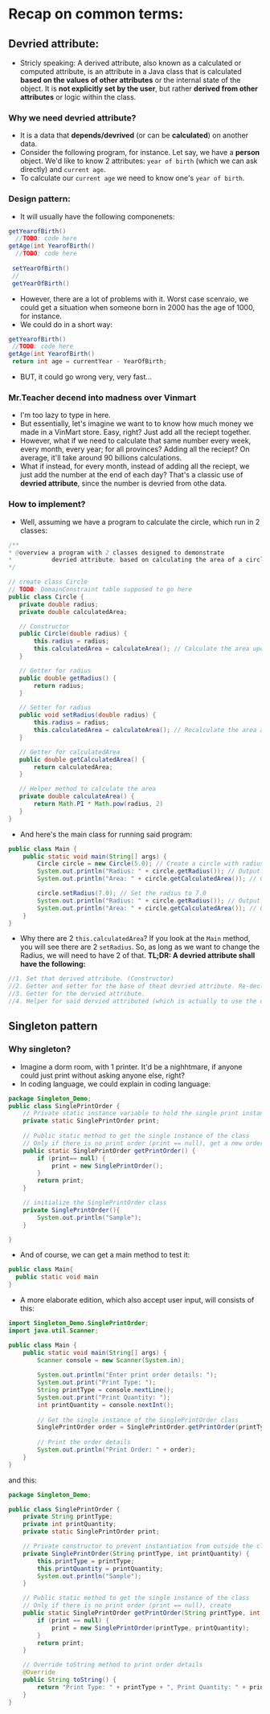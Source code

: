 # Recap on common terms:
## Devried attribute:
- Stricly speaking: A derived attribute, also known as a calculated or computed attribute, is an attribute in a Java class that is calculated **based on the values of other attributes** or the internal state of the object. It is **not explicitly set by the user**, but rather **derived from other attributes** or logic within the class.

### Why we need devried attribute?
- It is a data that **depends/devrived** (or can be **calculated**) on another data. 
- Consider the following program, for instance. Let say, we have a **person** object. We'd like to know 2 attributes: `year of birth` (which we can ask directly) and `current age`.
- To calculate our `current age` we need to know one's `year of birth`. 

### Design pattern:
- It will usually have the following componenets:
```java
getYearofBirth()
  //TODO: code here
getAge(int YearofBirth()
  //TODO: code here
 
 setYearOfBirth()
 //
 getYearOfBirth()
 ```
 - However, there are a lot of problems with it. Worst case scenraio, we could get a situation when someone born in 2000 has the age of 1000, for instance. 
 - We could do in a short way:
 ```java
 getYearofBirth()
  //TODO: code here
getAge(int YearofBirth()
  return int age = currentYear - YearOfBirth;
 ```
 - BUT, it could go wrong very, very fast...
 ### Mr.Teacher decend into madness over Vinmart
 - I'm too lazy to type in here.
 - But essentially, let's imagine we want to to know how much money we made in a VinMart store. Easy, right? Just add all the reciept together.
 - However, what if we need to calculate that same number every week, every month, every year; for all provinces? Adding all the reciept? On average, it'll take around 90 billions calculations. 
 - What if instead, for every month, instead of adding all the reciept, we just add the number at the end of each day? That's a classic use of **devried attribute**, since the number is devried from othe data. 
 
 ### How to implement?
 - Well, assuming we have a program to calculate the circle, which run in 2 classes:
 ```java
 /**
 * @overview a program with 2 classes designed to demonstrate
 *           devried attribute; based on calculating the area of a circle given the radius
 */
 
 // create class Circle
 // TODO: DomainConstraint table supposed to go here
 public class Circle {
    private double radius;
    private double calculatedArea;

    // Constructor
    public Circle(double radius) {
        this.radius = radius;
        this.calculatedArea = calculateArea(); // Calculate the area upon object creation
    }

    // Getter for radius
    public double getRadius() {
        return radius;
    }

    // Setter for radius
    public void setRadius(double radius) {
        this.radius = radius;
        this.calculatedArea = calculateArea(); // Recalculate the area after setting radius
    }

    // Getter for calculatedArea
    public double getCalculatedArea() {
        return calculatedArea;
    }

    // Helper method to calculate the area
    private double calculateArea() {
        return Math.PI * Math.pow(radius, 2)
    }
}
```
- And here's the main class for running said program:
```java
public class Main {
    public static void main(String[] args) {
        Circle circle = new Circle(5.0); // Create a circle with radius 5.0
        System.out.println("Radius: " + circle.getRadius()); // Output: Radius: 5.0
        System.out.println("Area: " + circle.getCalculatedArea()); // Output: Area: 78.53981633974483

        circle.setRadius(7.0); // Set the radius to 7.0
        System.out.println("Radius: " + circle.getRadius()); // Output: Radius: 7.0
        System.out.println("Area: " + circle.getCalculatedArea()); // Output: Area: 153.93804002589985
    }
}
```
- Why there are 2 `this.calculatedArea`? If you look at the `Main` method, you will see there are 2 `setRadius`. So, as long as we want to change the Radius, we will need to have 2 of that.
**TL;DR: A devried attribute shall have the following:**
```java
//1. Set that derived attribute. (Constructor)
//2. Getter and setter for the base of theat devried attribute. Re-declared the dervied attribute in the setter.
//3. Getter for the dervied attribute.
//4. Helper for said dervied attributed (which is actually to use the derived attribute)
```

## Singleton pattern
### Why singleton?
- Imagine a dorm room, with 1 printer. It'd be a nighhtmare, if anyone could just print without asking anyone else, right?
- In coding language, we could explain in coding language:
```java
package Singleton_Demo;
public class SinglePrintOrder {
    // Private static instance variable to hold the single print instance
    private static SinglePrintOrder print;
    
    // Public static method to get the single instance of the class
    // Only if there is no print order (print == null), get a new order, named "getPrintOrder"
    public static SinglePrintOrder getPrintOrder() {
        if (print== null) {
            print = new SinglePrintOrder();
        }
        return print;
    }

    // initialize the SinglePrintOrder class
    private SinglePrintOrder(){
        System.out.println("Sample");
    }

}
```
- And of course, we can get a main method to test it:
```java
public class Main{
  public static void main 
}

```
- A more elaborate edition, which also accept user input, will consists of this:
```java
import Singleton_Demo.SinglePrintOrder;
import java.util.Scanner;

public class Main {
    public static void main(String[] args) {
        Scanner console = new Scanner(System.in);
        
        System.out.println("Enter print order details: ");
        System.out.print("Print Type: ");
        String printType = console.nextLine();
        System.out.print("Print Quantity: ");
        int printQuantity = console.nextInt();
        
        // Get the single instance of the SinglePrintOrder class
        SinglePrintOrder order = SinglePrintOrder.getPrintOrder(printType, printQuantity);
        
        // Print the order details
        System.out.println("Print Order: " + order);
    }
}
```
and this:
```java
package Singleton_Demo;

public class SinglePrintOrder {
    private String printType;
    private int printQuantity;
    private static SinglePrintOrder print;

    // Private constructor to prevent instantiation from outside the class
    private SinglePrintOrder(String printType, int printQuantity) {
        this.printType = printType;
        this.printQuantity = printQuantity;
        System.out.println("Sample");
    }

    // Public static method to get the single instance of the class
    // Only if there is no print order (print == null), create
    public static SinglePrintOrder getPrintOrder(String printType, int printQuantity) {
        if (print == null) {
            print = new SinglePrintOrder(printType, printQuantity);
        }
        return print;
    }

    // Override toString method to print order details
    @Override
    public String toString() {
        return "Print Type: " + printType + ", Print Quantity: " + printQuantity;
    }
}
```
